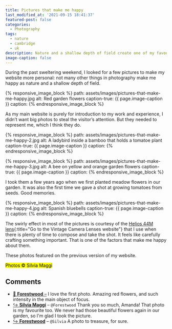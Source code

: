 ```yaml
---
title: Pictures that make me happy
last_modified_at: '2021-09-15 18:41:37'
featured-post: false
categories:
  - Photography
tags:
  - nature
  - cambridge
  - uk
description: Nature and a shallow depth of field create one of my favourite photography style. Here I present four pictures that make me happy.
image-caption: false
---
```

<p class="lead">During the past sweltering weekend, I looked for a few pictures to make my website more personal: not many other things in photography make me happy as nature and a shallow depth of field.</p>

<!--more-->

{% responsive_image_block %}
  path: assets/images/pictures-that-make-me-happy.jpg
  alt: Red garden flowers
  caption-true: {{ page.image-caption }}
  caption: 
{% endresponsive_image_block %}

As my main website is purely for introduction to my work and experience, I didn’t want big photos to steal the visitor’s attention. But they needed to represent me, which I think they do.

{% responsive_image_block %}
  path: assets/images/pictures-that-make-me-happy-2.jpg
  alt: A ladybird inside a bamboo that holds a tomatoe plant
  caption-true: {{ page.image-caption }}
  caption: 
{% endresponsive_image_block %}

{% responsive_image_block %}
  path: assets/images/pictures-that-make-me-happy-3.jpg
  alt: A bee on yellow and orange garden flowers
  caption-true: {{ page.image-caption }}
  caption: 
{% endresponsive_image_block %}

I took them a few years ago when we first planted meadow flowers in our garden. It was also the first time we gave a shot at growing tomatoes from seeds. Good memories.

{% responsive_image_block %}
  path: assets/images/pictures-that-make-me-happy-4.jpg
  alt: Spanish bluebells
  caption-true: {{ page.image-caption }}
  caption: 
{% endresponsive_image_block %}

The swirly effect in most of the pictures is courtesy of the [Helios 44M lens](https://vintage-camera-lenses.com/helios-44-2-58mm-f2/){:title="Go to the Vintage Camera Lenses website"} that I use when there is plenty of time to compose and take the shot. It feels like carefully crafting something important. That is one of the factors that make me happy about them.

<p class="detached">These photos featured on the previous version of my website.</p>

<p class="detached"><mark class="smd-highlight small">Photos &copy; Silvia Maggi</mark></p>

<div class="smd-responses my-5 pt-3">
  <h2>Comments</h2>
  <div class="webmentions">
    <ul class="comments">
      <li>
        <a class="reaction" rel="nofollow ugc" title="mentioned" href="https://forestwoodfolkart.wordpress.com">💬 <strong>Forestwood</strong>&nbsp;&ndash;</a>
        <span>I love the first photo. Amazing red flowers, and such intensity in the main object of focus.</span>
      </li>
      <li class="reaction-reply">
        <a class="reaction" title="mentioned" href="{{ site.url }}">↪️ <strong>Silvia Maggi</strong></a>&nbsp;&ndash;&nbsp;<code>@Forestwood</code>
        <span>Thank you so much, Amanda! That photo is my favourite too. We never had those beautiful flowers again in our garden, so I'm glad I took the picture.</span>
      </li>
      <li class="reaction-reply">
        <a class="reaction" rel="nofollow ugc" title="mentioned" href="https://forestwoodfolkart.wordpress.com">↪️ <strong>Forestwood</strong></a>&nbsp;&ndash;&nbsp;<code>@Silvia</code>
        <span>A photo to treasure, for sure.</span>
      </li>
    </ul>
  </div>
</div>
